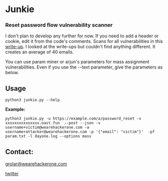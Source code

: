 # Junkie
### Reset password flow vulnerability scanner

I don't plan to develop any further for now. If you need to add a header or cookie, edit it from the code's comments. Scans for all vulnerabilities in this [write-up](https://omar0x01.medium.com/hubspot-full-account-takeover-in-bug-bounty-4e2047914ab5). I looked at the write-ups but couldn't find anything different. It creates an average of 40 emails.

You can use param miner or arjun's parameters for mass assignment vulnerabilities. Even if you use the --text parameter, give the parameters as below.

## Usage
```python3 junkie.py --help```

**Example:**

```python3 junkie.py -u https://example.com/a/password_reset -s xxxxxxxxxxxxxxx.oast.fun  --post --json -v username+victim@wearehackerone.com -a username+attacker@wearehackerone.com -p '{"email": "victim"}'  -pf param.txt -l dayone.log --options mass```



## **Contact:**
grolar@wearehackerone.com

[twitter](https://twitter.com/YakupSaitByk)

